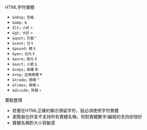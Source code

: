 HTML字符實體
- `&nbsp;` <small>空格</small>
- `&amp;` <small>&amp;</small>
- `$lt;` <small>小於 &lt;</small>
- `&gt;` <small>大於 &gt;</small>
- `&quot;` <small>引號 &quot;</small>
- `&cent;` <small>分 &cent;</small>
- `&pound;` <small>鎊 &pound;</small>
- `&yen;` <small>日元 &yen;</small>
- `&euro;` <small>歐元 &euro;</small>
- `&sect;` <small>小節 &sect;</small>
- `&copy;` <small>版權 &copy;</small>
- `&reg;` <small>註冊商標 &reg;</small>
- `&trade;` <small>商標 &trade;</small>
- `&times;` <small>乘號 &times;</small>
- `&divide;` <small>除號 &divide;</small>

要點整理
- 若要在HTML正確的顯示預留字符，就必須使用字符實體
- 瀏覽器也許並不支持所有實體名稱，但對實體數字/編號的支持卻很好
- 實體名稱對大小寫敏感